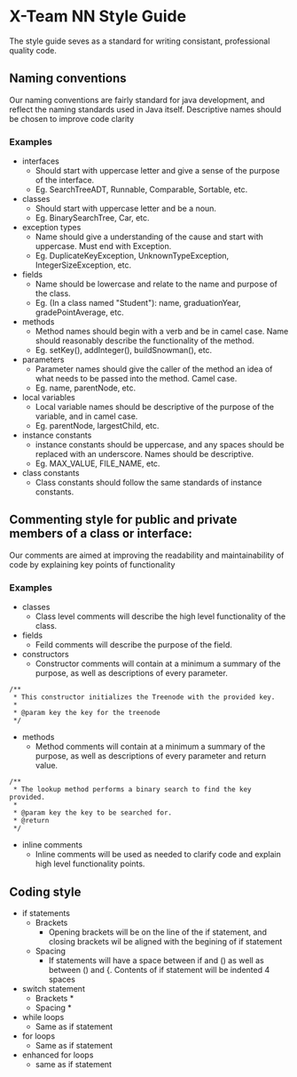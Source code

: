 # X-Team NN Style Guide

The style guide seves as a standard for writing consistant, professional quality code.

## Naming conventions

Our naming conventions are fairly standard for java development, and reflect the naming standards used in Java itself. 
Descriptive names should be chosen to improve code clarity

### Examples
* interfaces
    * Should start with uppercase letter and give a sense of the purpose of the interface.
    * Eg. SearchTreeADT, Runnable, Comparable, Sortable, etc. 
* classes
    * Should start with uppercase letter and be a noun.
    * Eg. BinarySearchTree, Car, etc.
* exception types
    * Name should give a understanding of the cause and start with uppercase.  Must end with Exception.
    * Eg. DuplicateKeyException, UnknownTypeException, IntegerSizeException, etc.
* fields
    * Name should be lowercase and relate to the name and purpose of the class.
    * Eg. (In a class named "Student"): name, graduationYear, gradePointAverage, etc.
* methods
    * Method names should begin with a verb and be in camel case. Name should reasonably describe the functionality of the method.
    * Eg. setKey(), addInteger(), buildSnowman(), etc.
* parameters
    * Parameter names should give the caller of the method an idea of what needs to be passed into the method. Camel case.
    * Eg. name, parentNode, etc.
* local variables
    * Local variable names should be descriptive of the purpose of the variable, and in camel case.
    * Eg. parentNode, largestChild, etc.
* instance constants
    * instance constants should be uppercase, and any spaces should be replaced with an underscore. Names should be descriptive.
    * Eg. MAX_VALUE, FILE_NAME, etc.
* class constants
    * Class constants should follow the same standards of instance constants.

## Commenting style for public and private members of a class or interface:

Our comments are aimed at improving the readability and maintainability of code by explaining key points of functionality

### Examples

* classes
    * Class level comments will describe the high level functionality of the class.
* fields
    * Feild comments will describe the purpose of the field.
* constructors
    * Constructor comments will contain at a minimum a summary of the purpose, as well as descriptions of every parameter.
```
/**
 * This constructor initializes the Treenode with the provided key.
 *
 * @param key the key for the treenode
 */
```
* methods
    * Method comments will contain at a minimum a summary of the purpose, as well as descriptions of every parameter and return value.
```
/**
 * The lookup method performs a binary search to find the key provided.
 *
 * @param key the key to be searched for.
 * @return 
 */
```
* inline comments
    * Inline comments will be used as needed to clarify code and explain high level functionality points.
    
## Coding style
* if statements
    * Brackets
        * Opening brackets will be on the line of the if statement, and closing brackets wil be aligned with the begining of if statement
    * Spacing
        * If statements will have a space between if and () as well as between () and {. Contents of if statement will be indented 4 spaces
* switch statement
    * Brackets
        * 
    * Spacing
        * 
* while loops
    * Same as if statement
* for loops
    * Same as if statement
* enhanced for loops
    * same as if statement
